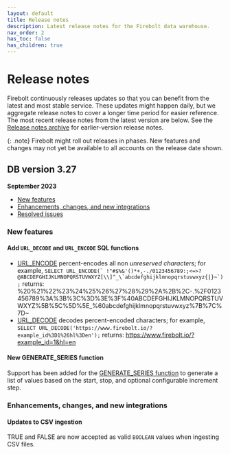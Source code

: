 ```yaml
---
layout: default
title: Release notes
description: Latest release notes for the Firebolt data warehouse.
nav_order: 2
has_toc: false
has_children: true
---
```


# Release notes

Firebolt continuously releases updates so that you can benefit from the latest and most stable service. These updates might happen daily, but we aggregate release notes to cover a longer time period for easier reference. The most recent release notes from the latest version are below. See the [Release notes archive](../release-notes/release-notes-archive.md) for earlier-version release notes.

{: .note}
Firebolt might roll out releases in phases. New features and changes may not yet be available to all accounts on the release date shown.


## DB version 3.27
**September 2023**

* [New features](#new-features)
* [Enhancements, changes, and new integrations](#enhancements-changes-and-new-integrations)
* [Resolved issues](#resolved-issues)

### New features

#### Add `URL_DECODE` and `URL_ENCODE` SQL functions
- [URL_ENCODE](../sql-reference/functions-reference/url_encode.md) percent-encodes all non _unreserved characters_; for example, ```SELECT URL_ENCODE(` !"#$%&'()*+,-./0123456789:;<=>?@ABCDEFGHIJKLMNOPQRSTUVWXYZ[\\]^_\`abcdefghijklmnopqrstuvwxyz{|}~`);``` returns: %20%21%22%23%24%25%26%27%28%29%2A%2B%2C-.%2F0123456789%3A%3B%3C%3D%3E%3F%40ABCDEFGHIJKLMNOPQRSTUVWXYZ%5B%5C%5D%5E_%60abcdefghijklmnopqrstuvwxyz%7B%7C%7D~
- [URL_DECODE](../sql-reference/functions-reference/url_decode.md) decodes percent-encoded characters; for example, ```SELECT URL_DECODE('https://www.firebolt.io/?example_id%3D1%26hl%3Den');```
returns: https://www.firebolt.io/?example_id=1&hl=en

#### New GENERATE_SERIES function

Support has been added for the [GENERATE_SERIES function](../sql-reference/functions-reference/generate-series.md) to generate a list of values based on the start, stop, and optional configurable increment step. 

### Enhancements, changes, and new integrations

#### Updates to CSV ingestion
TRUE and FALSE are now accepted as valid `BOOLEAN` values when ingesting CSV files.

